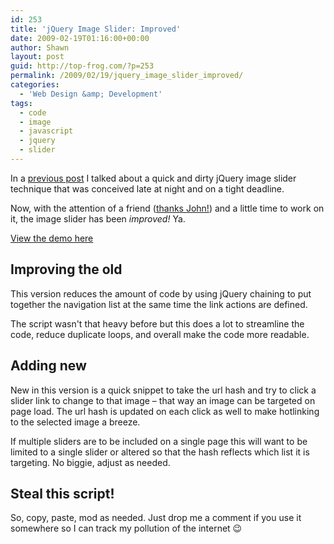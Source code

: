 ```yaml
---
id: 253
title: 'jQuery Image Slider: Improved'
date: 2009-02-19T01:16:00+00:00
author: Shawn
layout: post
guid: http://top-frog.com/?p=253
permalink: /2009/02/19/jquery_image_slider_improved/
categories:
  - 'Web Design &amp; Development'
tags:
  - code
  - image
  - javascript
  - jquery
  - slider
---
```

In a [previous post](/2008/09/28/30_minute_4_am_jquery_image_slider) I talked about a quick and dirty jQuery image slider technique that was conceived late at night and on a tight deadline. 

Now, with the attention of a friend ([thanks John!](http://pennypacker.net)) and a little time to work on it, the image slider has been _improved!_ Ya.

[View the demo here](https://top-frog.com/stuff/slider/improved.html)

## Improving the old

This version reduces the amount of code by using jQuery chaining to put together the navigation list at the same time the link actions are defined. 

The script wasn't that heavy before but this does a lot to streamline the code, reduce duplicate loops, and overall make the code more readable.

## Adding new

New in this version is a quick snippet to take the url hash and try to click a slider link to change to that image – that way an image can be targeted on page load. The url hash is updated on each click as well to make hotlinking to the selected image a breeze. 

If multiple sliders are to be included on a single page this will want to be limited to a single slider or altered so that the hash reflects which list it is targeting. No biggie, adjust as needed.

## Steal this script!

So, copy, paste, mod as needed. Just drop me a comment if you use it somewhere so I can track my pollution of the internet 😉